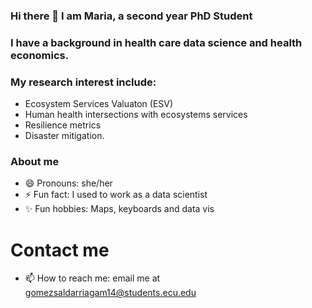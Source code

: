 ### Hi there 👋 I am Maria, a second year PhD Student  

### I have a background in health care data science and health economics.

### My research interest include:
-  Ecosystem Services Valuaton (ESV)
-  Human health intersections with ecosystems services
-  Resilience metrics
-  Disaster mitigation.

### About me

- 😄 Pronouns: she/her
- ⚡ Fun fact: I used to work as a data scientist
- ✨ Fun hobbies: Maps, keyboards and data vis

# Contact me
- 📫 How to reach me: email me at gomezsaldarriagam14@students.ecu.edu



<!--
**marigosa27/marigosa27** is a ✨ _special_ ✨ repository because its `README.md` (this file) appears on your GitHub profile.

Here are some ideas to get you started:


-->
